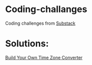 # Coding-challanges
Coding challenges from [Substack](https://codingchallenges.fyi/) <br>

# Solutions:
[Build Your Own Time Zone Converter]() <br>
